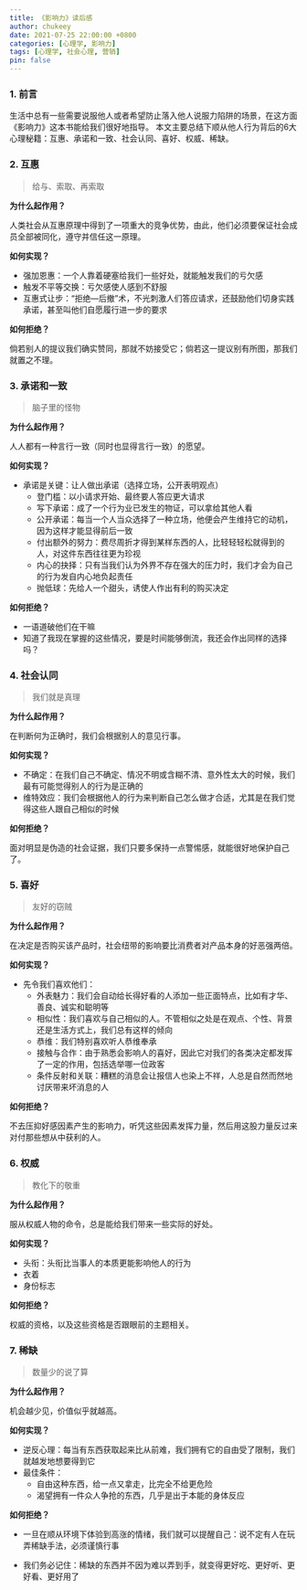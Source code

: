 ```yaml
---
title: 《影响力》读后感
author: chukeey
date: 2021-07-25 22:00:00 +0800
categories: [心理学, 影响力]
tags: [心理学, 社会心理, 营销]
pin: false
---
```


### 1. 前言
生活中总有一些需要说服他人或者希望防止落入他人说服力陷阱的场景，在这方面《影响力》这本书能给我们很好地指导。
本文主要总结下顺从他人行为背后的6大心理秘籍：互惠、承诺和一致、社会认同、喜好、权威、稀缺。

### 2. 互惠
> 给与、索取、再索取

**为什么起作用？**

人类社会从互惠原理中得到了一项重大的竞争优势，由此，他们必须要保证社会成员全部被同化，遵守并信任这一原理。

**如何实现？**

- 强加恩惠：一个人靠着硬塞给我们一些好处，就能触发我们的亏欠感
- 触发不平等交换：亏欠感使人感到不舒服
- 互惠式让步：“拒绝—后撤”术，不光刺激人们答应请求，还鼓励他们切身实践承诺，甚至叫他们自愿履行进一步的要求

**如何拒绝？**

倘若别人的提议我们确实赞同，那就不妨接受它；倘若这一提议别有所图，那我们就置之不理。

### 3. 承诺和一致

> 脑子里的怪物

**为什么起作用？**

人人都有一种言行一致（同时也显得言行一致）的愿望。

**如何实现？**

- 承诺是关键：让人做出承诺（选择立场，公开表明观点）
  - 登门槛：以小请求开始、最终要人答应更大请求
  - 写下承诺：成了一个行为业已发生的物证，可以拿给其他人看
  - 公开承诺：每当一个人当众选择了一种立场，他便会产生维持它的动机，因为这样才能显得前后一致
  - 付出额外的努力：费尽周折才得到某样东西的人，比轻轻轻松就得到的人，对这件东西往往更为珍视
  - 内心的抉择：只有当我们认为外界不存在强大的压力时，我们才会为自己的行为发自内心地负起责任
  - 抛低球：先给人一个甜头，诱使人作出有利的购买决定

**如何拒绝？**

- 一语道破他们在干嘛
- 知道了我现在掌握的这些情况，要是时间能够倒流，我还会作出同样的选择吗？

### 4. 社会认同

> 我们就是真理

**为什么起作用？**

在判断何为正确时，我们会根据别人的意见行事。

**如何实现？**

- 不确定：在我们自己不确定、情况不明或含糊不清、意外性太大的时候，我们最有可能觉得别人的行为是正确的
- 维特效应：我们会根据他人的行为来判断自己怎么做才合适，尤其是在我们觉得这些人跟自己相似的时候

**如何拒绝？**

面对明显是伪造的社会证据，我们只要多保持一点警惕感，就能很好地保护自己了。

### 5. 喜好

> 友好的窃贼

**为什么起作用？**

在决定是否购买该产品时，社会纽带的影响要比消费者对产品本身的好恶强两倍。

**如何实现？**

- 先令我们喜欢他们：
  - 外表魅力：我们会自动给长得好看的人添加一些正面特点，比如有才华、善良、诚实和聪明等
  - 相似性：我们喜欢与自己相似的人。不管相似之处是在观点、个性、背景还是生活方式上，我们总有这样的倾向
  - 恭维：我们特别喜欢听人恭维奉承
  - 接触与合作：由于熟悉会影响人的喜好，因此它对我们的各类决定都发挥了一定的作用，包括选举哪一位政客
  - 条件反射和关联：糟糕的消息会让报信人也染上不祥，人总是自然而然地讨厌带来坏消息的人

**如何拒绝？**

不去压抑好感因素产生的影响力，听凭这些因素发挥力量，然后用这股力量反过来对付那些想从中获利的人。

### 6. 权威

> 教化下的敬重

**为什么起作用？**

服从权威人物的命令，总是能给我们带来一些实际的好处。

**如何实现？**

- 头衔：头衔比当事人的本质更能影响他人的行为
- 衣着
- 身份标志

**如何拒绝？**

权威的资格，以及这些资格是否跟眼前的主题相关。

### 7. 稀缺

> 数量少的说了算

**为什么起作用？**

机会越少见，价值似乎就越高。

**如何实现？**

- 逆反心理：每当有东西获取起来比从前难，我们拥有它的自由受了限制，我们就越发地想要得到它
- 最佳条件：
  - 自由这种东西，给一点又拿走，比完全不给更危险
  - 渴望拥有一件众人争抢的东西，几乎是出于本能的身体反应

**如何拒绝？**

- 一旦在顺从环境下体验到高涨的情绪，我们就可以提醒自己：说不定有人在玩弄稀缺手法，必须谨慎行事

- 我们务必记住：稀缺的东西并不因为难以弄到手，就变得更好吃、更好听、更好看、更好用了
